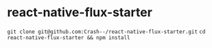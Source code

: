 # react-native-flux-starter

`git clone git@github.com:Crash--/react-native-flux-starter.git`
`cd react-native-flux-starter && npm install`
